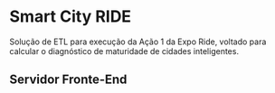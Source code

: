 # Smart City RIDE
Solução de ETL para execução da Ação 1 da Expo Ride, voltado para calcular o diagnóstico de maturidade de cidades inteligentes.


## Servidor Fronte-End

